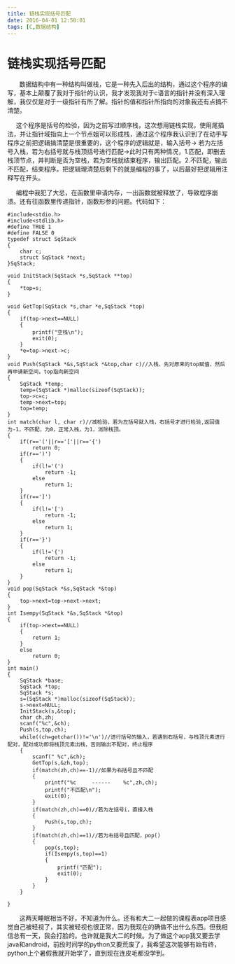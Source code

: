 ```yaml
---
title: 链栈实现括号匹配
date: 2016-04-01 12:58:01
tags: [C,数据结构]
---
```


# 链栈实现括号匹配

       数据结构中有一种结构叫做栈，它是一种先入后出的结构，通过这个程序的编写，基本上颠覆了我对于指针的认识，我才发现我对于c语言的指针并没有深入理解，我仅仅是对于一级指针有所了解。指针的值和指针所指向的对象我还有点搞不清楚。

     这个程序是括号的检验，因为之前写过顺序栈，这次想用链栈实现，使用尾插法，并让指针域指向上一个节点姐可以形成栈，通过这个程序我认识到了在动手写程序之前把逻辑搞清楚是很重要的，这个程序的逻辑就是，输入括号-> 若为左括号入栈，若为右括号就与栈顶括号进行匹配->此时只有两种情况，1.匹配，即删去栈顶节点，并判断是否为空栈，若为空栈就结束程序，输出匹配。2.不匹配，输出不匹配，结束程序。把逻辑理清楚后剩下的就是编程的事了，以后最好把逻辑用注释写在开头。

     编程中我犯了大忌，在函数里申请内存，一出函数就被释放了，导致程序崩溃。还有往函数里传递指针，函数形参的问题。代码如下：

```
#include<stdio.h>
#include<stdlib.h>
#define TRUE 1
#define FALSE 0
typedef struct SqStack
{
    char c;
    struct SqStack *next;
}SqStack;

void InitStack(SqStack *s,SqStack **top)
{
    *top=s;
}

void GetTop(SqStack *s,char *e,SqStack *top)
{
    if(top->next==NULL)
    {
        printf("空栈\n");
        exit(0);
    }
    *e=top->next->c;
}
void Push(SqStack *&s,SqStack *&top,char c)//入栈，先对原来的top赋值，然后再申请新空间，top指向新空间
{
    SqStack *temp;
    temp=(SqStack *)malloc(sizeof(SqStack));
    top->c=c;
    temp->next=top;
    top=temp;
}
int match(char l, char r)//减检验，若为左括号就入栈，右括号才进行检验,返回值为-1，不匹配，为0，正常入栈，为1，消除栈顶。
{
    if(r=='('||r=='['||r=='{')
        return 0;
    if(r==')')
    {
        if(l!='(')
            return -1;
        else
            return 1;
    }
    if(r==']')
    {
        if(l!='[')
            return -1;
        else
            return 1;
    }
    if(r=='}')
    {
        if(l!='{')
            return -1;
        else
            return 1;
    }
}
void pop(SqStack *&s,SqStack *&top)
{
    top->next=top->next->next;
}
int Isempy(SqStack *&s,SqStack *&top)
{
    if(top->next==NULL)
    {
        return 1;
    }
    else
        return 0;
}
int main()
{
    SqStack *base;
    SqStack *top;
    SqStack *s;
    s=(SqStack *)malloc(sizeof(SqStack));
    s->next=NULL;
    InitStack(s,&top);
    char ch,zh;
    scanf("%c",&ch);
    Push(s,top,ch);
    while((ch=getchar())!='\n')//进行括号的输入，若遇到右括号，与栈顶元素进行配对，配对成功即将栈顶元素出栈，否则输出不配对，终止程序
    {
        scanf(" %c",&ch);
        GetTop(s,&zh,top);
        if(match(zh,ch)==-1)//如果为右括号且不匹配
        {
            printf("%c     ------    %c",zh,ch);
            printf("不匹配\n");
            exit(0);
        }
        if(match(zh,ch)==0)//若为左括号i，直接入栈
        {
            Push(s,top,ch);
        }
        if(match(zh,ch)==1)//若为右括号且匹配，pop()
        {
            pop(s,top);
            if(Isempy(s,top)==1)
            {
                printf("匹配");
                exit(0);
            }
        }
    }

}

```

       这两天睡眠相当不好，不知道为什么。还有和大二一起做的课程表app项目感觉自己被轻视了，其实被轻视也很正常，因为我现在的确做不出什么东西。但我相信总有一天，我会打脸的。也许就是我大二的时候。为了做这个app我又要去学java和android，前段时间学的python又要荒废了，我希望这次能够有始有终，python上个暑假我就开始学了，直到现在连皮毛都没学到。